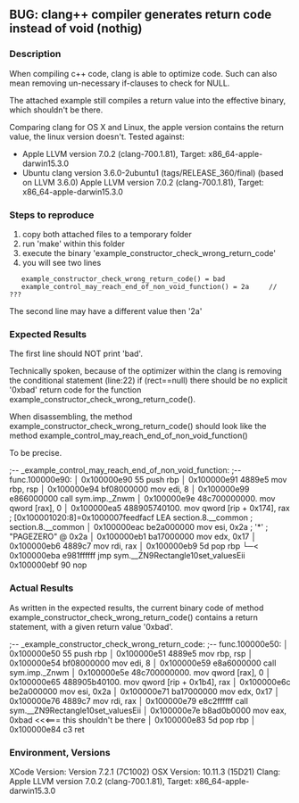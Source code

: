


## BUG: clang++ compiler generates return code instead of void (nothig)

### Description

When compiling c++ code, clang is able to optimize code.
Such can also mean removing un-necessary if-clauses to check for NULL.

The attached example still compiles a return value into the effective binary,
which shouldn't be there.

Comparing clang for OS X and Linux, the apple version contains the return value,
the linux version doesn't.
Tested against:
* Apple LLVM version 7.0.2 (clang-700.1.81), Target: x86_64-apple-darwin15.3.0
* Ubuntu clang version 3.6.0-2ubuntu1 (tags/RELEASE_360/final) (based on LLVM 3.6.0)
Apple LLVM version 7.0.2 (clang-700.1.81), Target: x86_64-apple-darwin15.3.0

### Steps to reproduce

1. copy both attached files to a temporary folder
2. run 'make' within this folder
3. execute the binary 'example_constructor_check_wrong_return_code'
4. you will see two lines

```
   example_constructor_check_wrong_return_code() = bad
   example_control_may_reach_end_of_non_void_function() = 2a     // ???
```
The second line may have a different value then '2a'

### Expected Results

The first line should NOT print 'bad'.

Technically spoken, because of the optimizer within the clang
is removing the conditional statement (line:22) if (rect==null)
there should be no explicit '0xbad' return code for the function example_constructor_check_wrong_return_code().

When disassembling, the method
example_constructor_check_wrong_return_code()
should look like the method
example_control_may_reach_end_of_non_void_function()

To be precise.

;-- _example_control_may_reach_end_of_non_void_function:
;-- func.100000e90:
    │   0x100000e90      55             push rbp
    │   0x100000e91      4889e5         mov rbp, rsp
    │   0x100000e94      bf08000000     mov edi, 8
    │   0x100000e99      e866000000     call sym.imp._Znwm
    │   0x100000e9e      48c700000000.  mov qword [rax], 0
    │   0x100000ea5      488905740100.  mov qword [rip + 0x174], rax ; [0x100001020:8]=0x1000007feedfacf  LEA section.8.__common ; section.8.__common
    │   0x100000eac      be2a000000     mov esi, 0x2a              ; '*' ; "PAGEZERO" @ 0x2a
    │   0x100000eb1      ba17000000     mov edx, 0x17
    │   0x100000eb6      4889c7         mov rdi, rax
    │   0x100000eb9      5d             pop rbp
    └─< 0x100000eba      e981ffffff     jmp sym.__ZN9Rectangle10set_valuesEii
        0x100000ebf      90             nop

### Actual Results

As written in the expected results,
the current binary code of method
example_constructor_check_wrong_return_code()
contains a return statement, with a given return value '0xbad'.

;-- _example_constructor_check_wrong_return_code:
;-- func.100000e50:
    │   0x100000e50      55             push rbp
    │   0x100000e51      4889e5         mov rbp, rsp
    │   0x100000e54      bf08000000     mov edi, 8
    │   0x100000e59      e8a6000000     call sym.imp._Znwm
    │   0x100000e5e      48c700000000.  mov qword [rax], 0
    │   0x100000e65      488905b40100.  mov qword [rip + 0x1b4], rax
    │   0x100000e6c      be2a000000     mov esi, 0x2a
    │   0x100000e71      ba17000000     mov edx, 0x17
    │   0x100000e76      4889c7         mov rdi, rax
    │   0x100000e79      e8c2ffffff     call sym.__ZN9Rectangle10set_valuesEii
    │   0x100000e7e      b8ad0b0000     mov eax, 0xbad      <<<=== this shouldn't be there
    │   0x100000e83      5d             pop rbp
    │   0x100000e84      c3             ret

### Environment, Versions

XCode Version: Version 7.2.1 (7C1002)
OSX Version: 10.11.3 (15D21)
Clang: Apple LLVM version 7.0.2 (clang-700.1.81), Target: x86_64-apple-darwin15.3.0